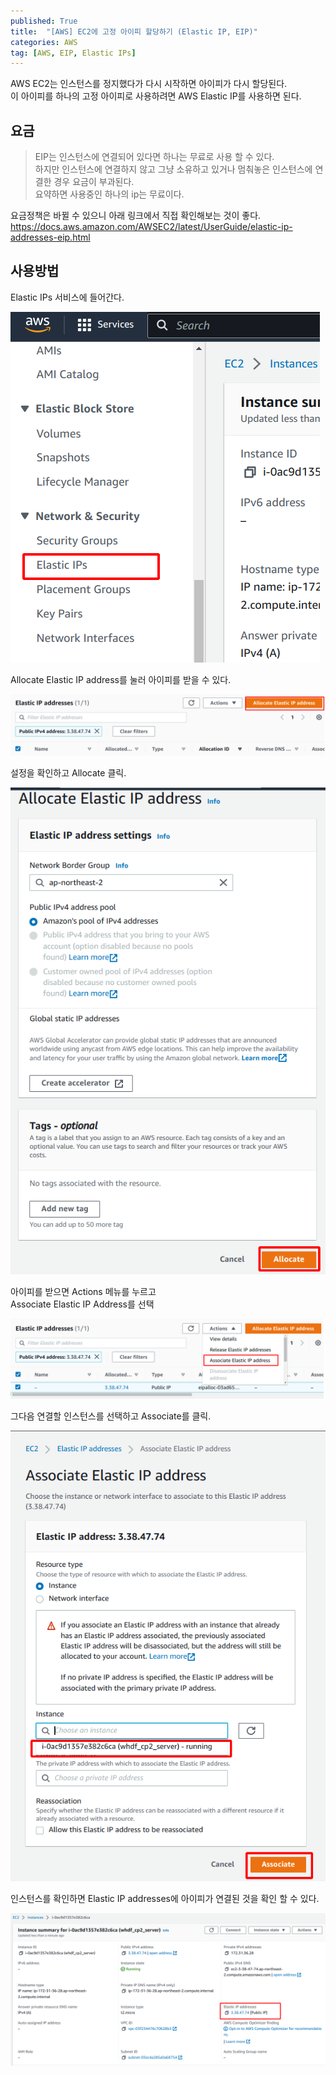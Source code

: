 ```yaml
---
published: True
title:  "[AWS] EC2에 고정 아이피 할당하기 (Elastic IP, EIP)"
categories: AWS
tag: [AWS, EIP, Elastic IPs]
---
```


AWS EC2는 인스턴스를 정지했다가 다시 시작하면 아이피가 다시 할당된다.  
이 아이피를 하나의 고정 아이피로 사용하려면 AWS Elastic IP를 사용하면 된다.  

## 요금

> EIP는 인스턴스에 연결되어 있다면 하나는 무료로 사용 할 수 있다.  
하지만 인스턴스에 연결하지 않고 그냥 소유하고 있거나 멈춰놓은 인스턴스에 연결한 경우 요금이 부과된다.  
요약하면 사용중인 하나의 ip는 무료이다.

요금정책은 바뀔 수 있으니 아래 링크에서 직접 확인해보는 것이 좋다.    
<https://docs.aws.amazon.com/AWSEC2/latest/UserGuide/elastic-ip-addresses-eip.html>

## 사용방법
Elastic IPs 서비스에 들어간다.  

![Image0](/images/2023-02-04-AWS_EIP_0.png)  
  

Allocate Elastic IP address를 눌러 아이피를 받을 수 있다.   

![Image1](/images/2023-02-04-AWS_EIP_1.png)  

설정을 확인하고 Allocate 클릭.  

![Image2](/images/2023-02-04-AWS_EIP_2.png)  
  


아이피를 받으면 Actions 메뉴를 누르고  
Associate Elastic IP Address를 선택  

![Image3](/images/2023-02-04-AWS_EIP_3.png)  
  


그다음 연결할 인스턴스를 선택하고 Associate를 클릭.  

![Image4](/images/2023-02-04-AWS_EIP_4.png)  
  


인스턴스를 확인하면 Elastic IP addresses에 아이피가 연결된 것을 확인 할 수 있다.  

![Image5](/images/2023-02-04-AWS_EIP_5.png)  

